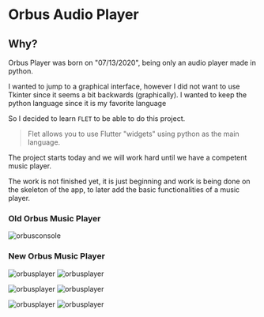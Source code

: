 # Orbus Audio Player

## Why?

Orbus Player was born on "07/13/2020", being only an audio player made in python.

I wanted to jump to a graphical interface, however I did not want to use Tkinter since it seems a bit backwards (graphically). I wanted to keep the python language since it is my favorite language

So I decided to learn ```FLET``` to be able to do this project.

> Flet allows you to use Flutter "widgets" using python as the main language.

The project starts today and we will work hard until we have a competent music player.

The work is not finished yet, it is just beginning and work is being done on the skeleton of the app, to later add the basic functionalities of a music player.

### Old Orbus Music Player

![orbusconsole](images\orbusmusic.jpg "Console Banner")

### New Orbus Music Player

![orbusplayer](images\mainpage.jpg)
![orbusplayer](images\playlistspage.jpg)

![orbusplayer](images\contactpage.jpg)
![orbusplayer](images\playingsongpage.jpg)

![orbusplayer](images\configpage.jpg)
![orbusplayer](images\searchpage.jpg)
